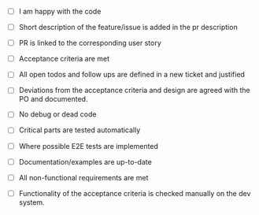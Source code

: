 - [ ] I am happy with the code
- [ ] Short description of the feature/issue is added in the pr description
- [ ] PR is linked to the corresponding user story
- [ ] Acceptance criteria are met
- [ ] All open todos and follow ups are defined in a new ticket and justified
- [ ] Deviations from the acceptance criteria and design are agreed with the PO and documented.
- [ ] No debug or dead code
- [ ] Critical parts are tested automatically
- [ ] Where possible E2E tests are implemented
- [ ] Documentation/examples are up-to-date
- [ ] All non-functional requirements are met
- [ ] Functionality of the acceptance criteria is checked manually on the dev system.

